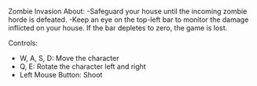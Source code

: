 Zombie Invasion
About: 
  -Safeguard your house until the incoming zombie horde is defeated.
  -Keep an eye on the top-left bar to monitor the damage inflicted on your house. If the bar depletes to zero, the game is lost.

Controls:
  - W, A, S, D: Move the character
  - Q, E: Rotate the character left and right
  - Left Mouse Button: Shoot
  
